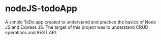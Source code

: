 # nodeJS-todoApp
A simple ToDo app created to understand and practice the basics of Node JS and Express JS.
The target of this project was to understand CRUD operations and REST API. 
